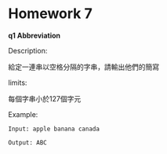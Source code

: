 # Homework 7

**q1 Abbreviation**

Description:

給定一連串以空格分隔的字串，請輸出他們的簡寫

limits:

每個字串小於127個字元

Example:

```
Input: apple banana canada

Output: ABC
```
